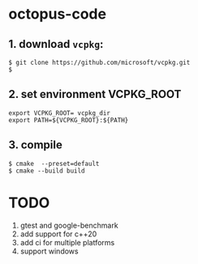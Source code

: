 # octopus-code


## 1. download `vcpkg`:

```shell
$ git clone https://github.com/microsoft/vcpkg.git
$ 
```

## 2. set environment VCPKG_ROOT
```shell
export VCPKG_ROOT= vcpkg_dir
export PATH=${VCPKG_ROOT}:${PATH}
```

## 3. compile

```shell
$ cmake  --preset=default
$ cmake --build build
```

# TODO
1. gtest and google-benchmark
2. add support for c++20
3. add ci for multiple platforms
4. support windows

